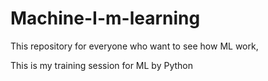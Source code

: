 # Machine-I-m-learning
This repository for everyone who want to see how ML work,

This is my training session for ML by Python

